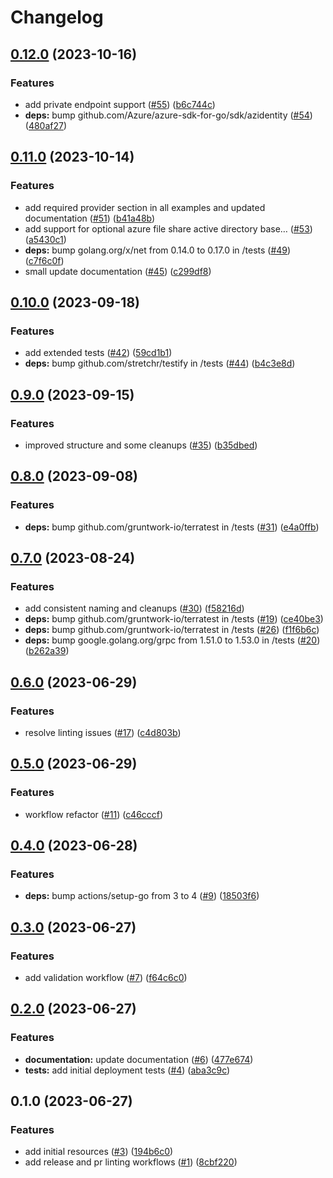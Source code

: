 # Changelog

## [0.12.0](https://github.com/CloudNationHQ/az-cn-module-tf-sa/compare/v0.11.0...v0.12.0) (2023-10-16)


### Features

* add private endpoint support ([#55](https://github.com/CloudNationHQ/az-cn-module-tf-sa/issues/55)) ([b6c744c](https://github.com/CloudNationHQ/az-cn-module-tf-sa/commit/b6c744c0c4221198bd82b224eaabc9b8c7b7e3dc))
* **deps:** bump github.com/Azure/azure-sdk-for-go/sdk/azidentity ([#54](https://github.com/CloudNationHQ/az-cn-module-tf-sa/issues/54)) ([480af27](https://github.com/CloudNationHQ/az-cn-module-tf-sa/commit/480af2758fcb577f54a60aa876bdd4c3d21e4a7d))

## [0.11.0](https://github.com/CloudNationHQ/az-cn-module-tf-sa/compare/v0.10.0...v0.11.0) (2023-10-14)


### Features

* add required provider section in all examples and updated documentation ([#51](https://github.com/CloudNationHQ/az-cn-module-tf-sa/issues/51)) ([b41a48b](https://github.com/CloudNationHQ/az-cn-module-tf-sa/commit/b41a48b7dfb7b8491315224b8525a614ef235ee0))
* add support for optional azure file share active directory base… ([#53](https://github.com/CloudNationHQ/az-cn-module-tf-sa/issues/53)) ([a5430c1](https://github.com/CloudNationHQ/az-cn-module-tf-sa/commit/a5430c1928365c582e4a2fc42bf8a606789d7ea2))
* **deps:** bump golang.org/x/net from 0.14.0 to 0.17.0 in /tests ([#49](https://github.com/CloudNationHQ/az-cn-module-tf-sa/issues/49)) ([c7f6c0f](https://github.com/CloudNationHQ/az-cn-module-tf-sa/commit/c7f6c0f69f5f2e8a87438260a3bb24e4e6ce6e38))
* small update documentation ([#45](https://github.com/CloudNationHQ/az-cn-module-tf-sa/issues/45)) ([c299df8](https://github.com/CloudNationHQ/az-cn-module-tf-sa/commit/c299df805ec1dbbabcde3ffee2b2a44e9b4d3480))

## [0.10.0](https://github.com/CloudNationHQ/az-cn-module-tf-sa/compare/v0.9.0...v0.10.0) (2023-09-18)


### Features

* add extended tests ([#42](https://github.com/CloudNationHQ/az-cn-module-tf-sa/issues/42)) ([59cd1b1](https://github.com/CloudNationHQ/az-cn-module-tf-sa/commit/59cd1b1fbe1df8a4be91ab17cde024db064688e9))
* **deps:** bump github.com/stretchr/testify in /tests ([#44](https://github.com/CloudNationHQ/az-cn-module-tf-sa/issues/44)) ([b4c3e8d](https://github.com/CloudNationHQ/az-cn-module-tf-sa/commit/b4c3e8deab2454c777a02d7e088d753592fb12b4))

## [0.9.0](https://github.com/CloudNationHQ/az-cn-module-tf-sa/compare/v0.8.0...v0.9.0) (2023-09-15)


### Features

* improved structure and some cleanups ([#35](https://github.com/CloudNationHQ/az-cn-module-tf-sa/issues/35)) ([b35dbed](https://github.com/CloudNationHQ/az-cn-module-tf-sa/commit/b35dbed78450cb7d983730eb513912314bfe4acd))

## [0.8.0](https://github.com/CloudNationHQ/az-cn-module-tf-sa/compare/v0.7.0...v0.8.0) (2023-09-08)


### Features

* **deps:** bump github.com/gruntwork-io/terratest in /tests ([#31](https://github.com/CloudNationHQ/az-cn-module-tf-sa/issues/31)) ([e4a0ffb](https://github.com/CloudNationHQ/az-cn-module-tf-sa/commit/e4a0ffb9d7bacfa16221024b39349e92fc4dfac7))

## [0.7.0](https://github.com/CloudNationHQ/az-cn-module-tf-sa/compare/v0.6.0...v0.7.0) (2023-08-24)


### Features

* add consistent naming and cleanups ([#30](https://github.com/CloudNationHQ/az-cn-module-tf-sa/issues/30)) ([f58216d](https://github.com/CloudNationHQ/az-cn-module-tf-sa/commit/f58216dffd83e74a2dfadd920e716ded9911f647))
* **deps:** bump github.com/gruntwork-io/terratest in /tests ([#19](https://github.com/CloudNationHQ/az-cn-module-tf-sa/issues/19)) ([ce40be3](https://github.com/CloudNationHQ/az-cn-module-tf-sa/commit/ce40be3934218fd992cc0f6e5c357fb011cc0666))
* **deps:** bump github.com/gruntwork-io/terratest in /tests ([#26](https://github.com/CloudNationHQ/az-cn-module-tf-sa/issues/26)) ([f1f6b6c](https://github.com/CloudNationHQ/az-cn-module-tf-sa/commit/f1f6b6c54a962a54df8beccb9a07dde13ca53c0d))
* **deps:** bump google.golang.org/grpc from 1.51.0 to 1.53.0 in /tests ([#20](https://github.com/CloudNationHQ/az-cn-module-tf-sa/issues/20)) ([b262a39](https://github.com/CloudNationHQ/az-cn-module-tf-sa/commit/b262a397d344ea7b19793f7dbc09aa90a0e3644c))

## [0.6.0](https://github.com/CloudNationHQ/az-cn-module-tf-sa/compare/v0.5.0...v0.6.0) (2023-06-29)


### Features

* resolve linting issues ([#17](https://github.com/CloudNationHQ/az-cn-module-tf-sa/issues/17)) ([c4d803b](https://github.com/CloudNationHQ/az-cn-module-tf-sa/commit/c4d803b4c1f7fc99e9684458cd22048423e5ff77))

## [0.5.0](https://github.com/CloudNationHQ/az-cn-module-tf-sa/compare/v0.4.0...v0.5.0) (2023-06-29)


### Features

* workflow refactor ([#11](https://github.com/CloudNationHQ/az-cn-module-tf-sa/issues/11)) ([c46cccf](https://github.com/CloudNationHQ/az-cn-module-tf-sa/commit/c46cccfdcaf518dc37d89c415b851ff3a0b46146))

## [0.4.0](https://github.com/CloudNationHQ/az-cn-module-tf-sa/compare/v0.3.0...v0.4.0) (2023-06-28)


### Features

* **deps:** bump actions/setup-go from 3 to 4 ([#9](https://github.com/CloudNationHQ/az-cn-module-tf-sa/issues/9)) ([18503f6](https://github.com/CloudNationHQ/az-cn-module-tf-sa/commit/18503f6d55f1af4cb66bc4c28d36a87918995de1))

## [0.3.0](https://github.com/CloudNationHQ/az-cn-module-tf-sa/compare/v0.2.0...v0.3.0) (2023-06-27)


### Features

* add validation workflow ([#7](https://github.com/CloudNationHQ/az-cn-module-tf-sa/issues/7)) ([f64c6c0](https://github.com/CloudNationHQ/az-cn-module-tf-sa/commit/f64c6c073045a191a522a3424b1bd64317f1ecd2))

## [0.2.0](https://github.com/CloudNationHQ/az-cn-module-tf-sa/compare/v0.1.0...v0.2.0) (2023-06-27)


### Features

* **documentation:** update documentation ([#6](https://github.com/CloudNationHQ/az-cn-module-tf-sa/issues/6)) ([477e674](https://github.com/CloudNationHQ/az-cn-module-tf-sa/commit/477e67460cf9959fd808bc98dfbea89ef93ef85b))
* **tests:** add initial deployment tests ([#4](https://github.com/CloudNationHQ/az-cn-module-tf-sa/issues/4)) ([aba3c9c](https://github.com/CloudNationHQ/az-cn-module-tf-sa/commit/aba3c9c8b704cb040ae0567abeea0355cdeb2aac))

## 0.1.0 (2023-06-27)


### Features

* add initial resources ([#3](https://github.com/CloudNationHQ/az-cn-module-tf-sa/issues/3)) ([194b6c0](https://github.com/CloudNationHQ/az-cn-module-tf-sa/commit/194b6c021a1dca91ac6d65f093f66b462559f996))
* add release and pr linting workflows ([#1](https://github.com/CloudNationHQ/az-cn-module-tf-sa/issues/1)) ([8cbf220](https://github.com/CloudNationHQ/az-cn-module-tf-sa/commit/8cbf220441cd3b16448c33ea318757dfa31c7a52))

